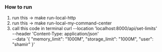 ### How to run 
1. run this -> make run-local-http 
2. run this -> make run-local-my-command-center
3. call this code in terminal curl --location 'localhost:8000/api/set-limits' \
--header 'Content-Type: application/json' \
--data '{
    "memory_limit":  "1000M",
    "storage_limit": "1000M",
    "user": "shamir"
}'